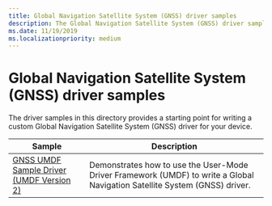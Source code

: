```yaml
---
title: Global Navigation Satellite System (GNSS) driver samples
description: The Global Navigation Satellite System (GNSS) driver sample in this directory provides a starting point for writing a custom GNSS driver for your device.
ms.date: 11/19/2019
ms.localizationpriority: medium
---
```


# Global Navigation Satellite System (GNSS) driver samples

The driver samples in this directory provides a starting point for writing a custom Global Navigation Satellite System (GNSS) driver for your device.

| Sample | Description |
| --- | --- |
| [GNSS UMDF Sample Driver (UMDF Version 2)](https://docs.microsoft.com/samples/microsoft/windows-driver-samples/gnss-umdf-sample-driver-umdf-version-2) | Demonstrates how to use the User-Mode Driver Framework (UMDF) to write a Global Navigation Satellite System (GNSS) driver. |
